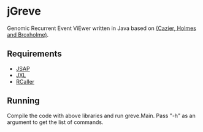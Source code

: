 # jGreve

Genomic Recurrent Event ViEwer written in Java based on [(Cazier, Holmes and Broxholme)](http://bioinformatics.oxfordjournals.org/content/28/22/2981.long).

## Requirements
* [JSAP](http://www.martiansoftware.com/jsap/)
* [JXL](http://jexcelapi.sourceforge.net)
* [RCaller](https://github.com/jbytecode/rcaller)

## Running
Compile the code with above libraries and run greve.Main. Pass "-h" as an argument to get the list of commands.
